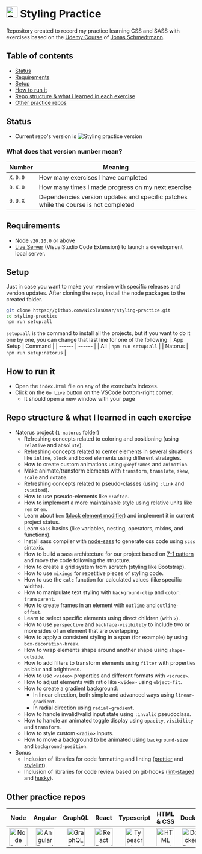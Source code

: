 # <img src="https://cdn.simpleicons.org/sass" title="Styling Practice Repo" alt="Styling Practice Repo" width="30"> Styling Practice
Repository created to record my practice learning CSS and SASS with exercises based on the [Udemy Course](https://www.udemy.com/course/advanced-css-and-sass) of [Jonas Schmedtmann](https://www.udemy.com/user/jonasschmedtmann/).

## Table of contents
- [Status](#status)
- [Requirements](#requirements)
- [Setup](#setup)
- [How to run it](#how-to-run-it)
- [Repo structure & what i learned in each exercise](#repo-structure--what-i-learned-in-each-exercise)
- [Other practice repos](#other-practice-repos)

## Status
- Current repo's version is ![Styling practice version](https://img.shields.io/github/package-json/v/nicolasomar/styling-practice?color=success&label=%20&style=flat-square)

### What does that version number mean?
| Number | Meaning |
| ------ | ------ |
| `X.0.0` | How many exercises I have completed |
| `0.X.0` | How many times I made progress on my next exercise |
| `0.0.X` | Dependencies version updates and specific patches while the course is not completed |

## Requirements
- [Node](https://nodejs.org/en/download/) `v20.10.0` or above
- [Live Server](https://marketplace.visualstudio.com/items?itemName=ritwickdey.LiveServer) (VisualStudio Code Extension) to launch a development local server.

## Setup
Just in case you want to make your version with specific releases and version updates.
After cloning the repo, install the node packages to the created folder.
```sh
git clone https://github.com/NicolasOmar/styling-practice.git
cd styling-practice
npm run setup:all
```

`setup:all` is the command to install all the projects, but if you want to do it one by one, you can change that last line for one of the following:
| App Setup | Command |
| ------ | ------ |
| All | `npm run setup:all` |
| Natorus | `npm run setup:natorus` |

## How to run it
- Open the `index.html` file on any of the exercise's indexes.
- Click on the `Go Live` button on the VSCode bottom-right corner.
  - It should open a new window with your page

## Repo structure & what I learned in each exercise
- Natorus project (`1-natorus` folder)
  - Refreshing concepts related to coloring and positioning (using `relative` and `absolute`).
  - Refreshing concepts related to center elements in several situations like `inline`, `block` and `boxed` elements using different strategies.
  - How to create custom animations using `@keyframes` and `animation`.
  - Make animate/transform elements with `transform`, `translate`, `skew`, `scale` and `rotate`.
  - Refreshing concepts related to pseudo-classes (using `:link` and `:visited`).
  - How to use pseudo-elements like `::after`.
  - How to implement a more maintainable style using relative units like `rem` or `em`.
  - Learn about `bem` ([block element modifier](https://getbem.com/)) and implement it in current project status.
  - Learn `sass` basics (like variables, nesting, operators, mixins, and functions).
  - Install sass compiler with [node-sass](https://www.npmjs.com/package/node-sass) to generate css code using `scss` sintaxis.
  - How to build a sass architecture for our project based on [7-1 pattern](https://sass-guidelin.es/#the-7-1-pattern) and move the code following the structure.
  - How to create a grid system from scratch (styling like Bootstrap).
  - How to use `mixings` for repetitive pieces of styling code.
  - How to use the `calc` function for calculated values (like specific widths).
  - How to manipulate text styling with `background-clip` and `color: transparent`.
  - How to create frames in an element with `outline` and `outline-offset`.
  - Learn to select specific elements using direct children (with `>`).
  - How to use `perspective` and `backface-visibility` to include two or more sides of an element that are overlapping.
  - How to apply a consistent styling in a span (for example) by using `box-decoration-break`.
  - How to wrap elements shape around another shape using `shape-outside`.
  - How to add filters to transform elements using `filter` with properties as blur and brightness.
  - How to use `<video>` properties and different formats with `<soruce>`.
  - How to adjust elements with ratio like `<video>` using `object-fit`.
  - How to create a gradient background:
    - In linear direction, both simple and advanced ways using `linear-gradient`.
    - In radial direction using `radial-gradient`.
  - How to handle invalid/valid input state using `:invalid` pseudoclass.
  - How to handle an animated toggle display using `opacity`, `visibility` and `transform`.
  - How to style custom `<radio>` inputs.
  - How to move a background to be animated using `background-size` and `background-position`.
- Bonus
  - Inclusion of libraries for code formatting and linting ([prettier](https://github.com/prettier/prettier) and [stylelint](https://github.com/stylelint/stylelint)).
  - Inclusion of libraries for code review based on git-hooks ([lint-staged](https://github.com/lint-staged/lint-staged) and [husky](https://github.com/typicode/husky)).

## Other practice repos
| Node | Angular | GraphQL | React | Typescript | HTML & CSS | Docker |
| :---: | :---: | :---: | :---: | :---: | :---: | :---: |
| [<img src="https://cdn.simpleicons.org/node.js" title="Node Practice Repo" alt="Node Practice Repo" width="48">](https://github.com/NicolasOmar/node-practice) | [<img src="https://cdn.simpleicons.org/angular" title="Angular Practice Repo" alt="Angular Practice Repo" width="48">](https://github.com/NicolasOmar/angular-practice) | [<img src="https://cdn.simpleicons.org/graphql" title="GraphQL Practice Repo" alt="GraphQL Practice Repo" width="48">](https://github.com/NicolasOmar/graphql-practice) | [<img src="https://cdn.simpleicons.org/react" title="React Practice Repo" alt="React Practice Repo" width="48">](https://github.com/NicolasOmar/react-practice) | [<img src="https://cdn.simpleicons.org/typescript" title="Typescript Practice Repo" alt="Typescript Practice Repo" width="48">](https://github.com/NicolasOmar/typescript-practice) |  [<img src="https://cdn.simpleicons.org/html5" title="HTML and CSS Practice Repo" alt="HTML and CSS Practice Repo" width="48px">](https://github.com/NicolasOmar/html-css-practice) | [<img src="https://cdn.simpleicons.org/docker" title="Docker Practice Repo" alt="Docker Practice Repo" width="48px">](https://github.com/NicolasOmar/docker-practice) |